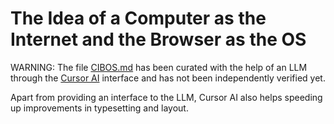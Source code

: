 # The Idea of a Computer as the Internet and the Browser as the OS

WARNING: The file [CIBOS.md](CIBOS.md) has been curated with the help of an LLM through the [Cursor AI](https://www.cursor.com/) interface and has not been independently verified yet. 

Apart from providing an interface to the LLM, Cursor AI also helps speeding up improvements in typesetting and layout.
